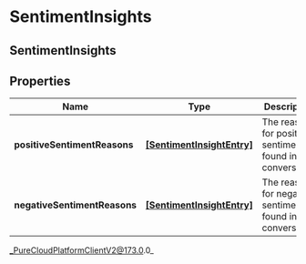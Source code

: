 # SentimentInsights

## SentimentInsights

## Properties

|Name | Type | Description | Notes|
|------------ | ------------- | ------------- | -------------|
| **positiveSentimentReasons** | [**[SentimentInsightEntry]**]([SentimentInsightEntry]) | The reasons for positive sentiment found in the conversation | [optional] |
| **negativeSentimentReasons** | [**[SentimentInsightEntry]**]([SentimentInsightEntry]) | The reasons for negative sentiment found in the conversation | [optional] |



_PureCloudPlatformClientV2@173.0.0_
